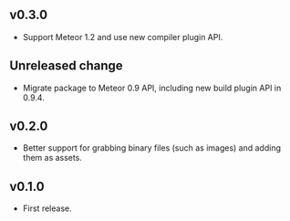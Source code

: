 ## v0.3.0

* Support Meteor 1.2 and use new compiler plugin API.

## Unreleased change

* Migrate package to Meteor 0.9 API, including new build plugin API in 0.9.4.

## v0.2.0

* Better support for grabbing binary files (such as images) and adding them as assets.

## v0.1.0

* First release.
